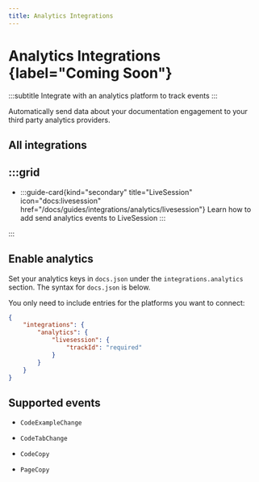 ```yaml
---
title: Analytics Integrations
---
```


# Analytics Integrations {label="Coming Soon"}
:::subtitle
Integrate with an analytics platform to track events
:::

Automatically send data about your documentation engagement to your third party analytics providers.

## All integrations
:::grid
- 
  - 
    :::guide-card{kind="secondary" title="LiveSession" icon="docs:livesession" href="/docs/guides/integrations/analytics/livesession"}
    Learn how to add send analytics events to LiveSession
    :::

:::


## Enable analytics
Set your analytics keys in `docs.json` under the `integrations.analytics` section. 
The syntax for `docs.json` is below.

You only need to include entries for the platforms you want to connect:

```json docs.json
{
    "integrations": {
        "analytics": {
            "livesession": {
                "trackId": "required"
            }
        }
    }
}
```

## Supported events
* `CodeExampleChange`

*  `CodeTabChange`

*  `CodeCopy`

*  `PageCopy`